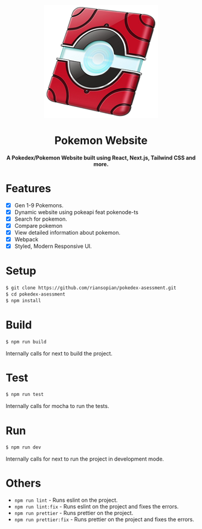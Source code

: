 <p align="center"><img src="./public/logo.png" alt="Logo" width="300" height="300"></p>
<h1 align="center">Pokemon Website</h1>
<h4 align="center">A Pokedex/Pokemon Website built using React, Next.js, Tailwind CSS and more.</h4>

# Features

- [x] Gen 1-9 Pokemons.
- [x] Dynamic website using pokeapi feat pokenode-ts
- [x] Search for pokemon.
- [x] Compare pokemon
- [x] View detailed information about pokemon.
- [x] Webpack
- [x] Styled, Modern Responsive UI.

# Setup

```bash
$ git clone https://github.com/riansopian/pokedex-asessment.git
$ cd pokedex-asessment
$ npm install
```

# Build

```bash
$ npm run build
```

Internally calls for next to build the project.

# Test

```bash
$ npm run test
```

Internally calls for mocha to run the tests.

# Run

```bash
$ npm run dev
```

Internally calls for next to run the project in development mode.

# Others

- `npm run lint` - Runs eslint on the project.
- `npm run lint:fix` - Runs eslint on the project and fixes the errors.
- `npm run prettier` - Runs prettier on the project.
- `npm run prettier:fix` - Runs prettier on the project and fixes the errors.
